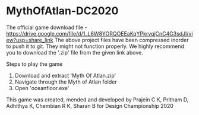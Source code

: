 # MythOfAtlan-DC2020
The official game download file - https://drive.google.com/file/d/1_L6W8YORQOEEaKqYPkrvqjCnC4G3sdJl/view?usp=share_link
The above project files have been compressed inorder to push it to git. They might not function properly. We highly recommend you to download the '.zip' file from the given link above.

Steps to play the game
1. Download and extract 'Myth Of Atlan.zip'
2. Navigate through the Myth of Atlan folder
3. Open 'oceanfloor.exe'


This game was created, mended and developed by Prajein C K, Pritham D, Adhithya K, Chembian R K, Sharan B for Design Championship 2020 
